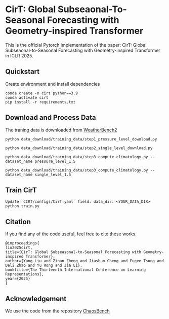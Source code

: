 # CirT: Global Subseaonal-To-Seasonal Forecasting with Geometry-inspired Transformer
This is the official Pytorch implementation of the paper: CirT: Global Subseaonal-to-Seasonal Forecasting with Geometry-inspired Transformer in ICLR 2025.
## Quickstart
Create environment and install dependencies
```
conda create -n cirt python==3.9
conda activate cirt
pip install -r requirements.txt
```
## Download and Process Data
The traning data is downloaded from [WeatherBench2](https://console.cloud.google.com/storage/browser/weatherbench2;tab=objects?prefix=&forceOnObjectsSortingFiltering=false)
```
python data_download/training_data/step1_pressure_level_download.py

python data_download/training_data/step2_single_level_download.py

python data_download/training_data/step3_compute_climatology.py --dataset_name pressure_level_1.5

python data_download/training_data/step3_compute_climatology.py --dataset_name single_level_1.5
```

## Train CirT
```
Update `CIRT/configs/CirT.yaml` field: data_dir: <YOUR_DATA_DIR>
python train.py
```

## Citation
If you find any of the code useful, feel free to cite these works.
```
@inproceedings{
liu2025cirt,
title={CirT: Global Subseasonal-to-Seasonal Forecasting with Geometry-inspired Transformer},
author={Yang Liu and Zinan Zheng and Jiashun Cheng and Fugee Tsung and Deli Zhao and Yu Rong and Jia Li},
booktitle={The Thirteenth International Conference on Learning Representations},
year={2025}
}
```
## Acknowledgement
We use the code from the repository [ChaosBench](https://github.com/leap-stc/ChaosBench)
